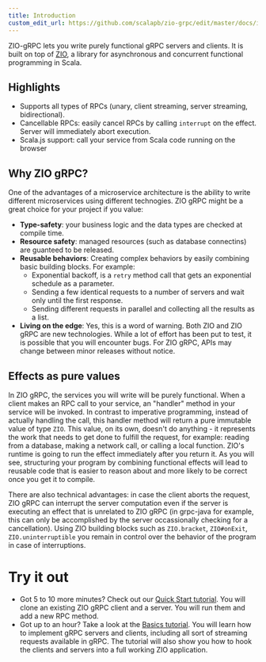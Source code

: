 ```yaml
---
title: Introduction
custom_edit_url: https://github.com/scalapb/zio-grpc/edit/master/docs/intro.md
---
```


ZIO-gRPC lets you write purely functional gRPC servers and clients. It is built on top of [ZIO](https://zio.dev/), a library for asynchronous and concurrent functional programming in Scala.

## Highlights
* Supports all types of RPCs (unary, client streaming, server streaming, bidirectional).
* Cancellable RPCs: easily cancel RPCs by calling `interrupt` on the effect. Server will immediately abort execution.
* Scala.js support: call your service from Scala code running on the browser

## Why ZIO gRPC?

One of the advantages of a microservice architecture is the ability to write different microservices using different technogies. ZIO gRPC might be a great choice for your project if you value:
* **Type-safety**: your business logic and the data types are checked at compile time.
* **Resource safety**: managed resources (such as database connectins) are guanteed to be released.
* **Reusable behaviors**: Creating complex behaviors by easily combining basic building blocks. For example:
  * Exponential backoff, is a `retry` method call that gets an exponential schedule as a parameter.
  * Sending a few identical requests to a number of servers and wait only until the first response.
  * Sending different requests in parallel and collecting all the results as a list.
* **Living on the edge**: Yes, this is a word of warning. Both ZIO and ZIO gRPC are new technologies. While a lot of effort has been put to test, it is possible that you will encounter bugs. For ZIO gRPC, APIs may change between minor releases without notice.

## Effects as pure values

In ZIO gRPC, the services you will write will be purely functional. When a client makes an RPC call to your service, an "handler" method in your service will be invoked. In contrast to imperative programming, instead of actually handling the call, this handler method will return a pure immutable value of type `ZIO`. This value, on its own, doesn't do anything - it represents the work that needs to get done to fulfill the request, for example:  reading from a database, making a network call, or calling a local function. ZIO's runtime is going to run the effect immediately after you return it. As you will see, structuring your program by combining functional effects will lead to reusable code that is easier to reason about and more likely to be correct once you get it to compile.

There are also technical advantages: in case the client aborts the request, ZIO gRPC can interrupt the server computation even if the server is executing an effect that is unrelated to ZIO gRPC (in grpc-java for example, this can only be accomplished by the server occassionally checking for a cancellation). Using ZIO building blocks such as `ZIO.bracket`, `ZIO#onExit`, `ZIO.uninterruptible` you remain in control over the behavior of the program in case of interruptions.

# Try it out

* Got 5 to 10 more minutes? Check out our [Quick Start tutorial](quickstart.md). You will clone an existing ZIO gRPC client and a server. You will run them and add a new RPC method.
* Got up to an hour? Take a look at the [Basics tutorial](basics.md). You will learn how to implement gRPC servers and clients, including all sort of streaming requests available in gRPC. The tutorial will also show you how to hook the clients and servers into a full working ZIO application.